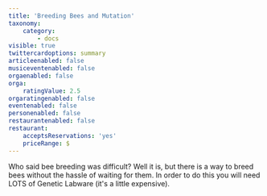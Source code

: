 ```yaml
---
title: 'Breeding Bees and Mutation'
taxonomy:
    category:
        - docs
visible: true
twittercardoptions: summary
articleenabled: false
musiceventenabled: false
orgaenabled: false
orga:
    ratingValue: 2.5
orgaratingenabled: false
eventenabled: false
personenabled: false
restaurantenabled: false
restaurant:
    acceptsReservations: 'yes'
    priceRange: $
---
```


Who said bee breeding was difficult? Well it is, but there is a way to breed bees without the hassle of waiting for them. In order to do this you will need LOTS of Genetic Labware (it's a little expensive).